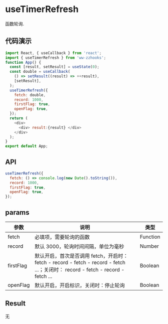 # useTimerRefresh

函数轮询.

## 代码演示

```js
import React, { useCallback } from 'react';
import { useTimerRefresh } from 'ww-zzhooks';
function App() {
  const [result, setResult] = useState(0);
  const double = useCallback(
    () => setResult((result) => ++result),
    [setResult],
  );
  useTimerRefresh({
    fetch: double,
    record: 1000,
    firstFlag: true,
    openFlag: true,
  });
  return (
    <div>
      <div> result:{result} </div>
    </div>
  );
}
export default App;
```

## API

```js
useTimerRefresh({
  fetch: () => console.log(new Date().toString()),
  record: 1000,
  firstFlag: true,
  openFlag: true,
});
```

## params

| 参数      | 说明    | 类型     |
| --------- | ------------------ | -------- |
| fetch     | 必填项，需要轮询的函数                     | Function |
| record    | 默认 3000，轮询时间间隔，单位为毫秒             | Number   |
| firstFlag | 默认开启，首次是否调用 fetch，开启时： fetch - record - fetch - record - fetch ...；关闭时： record - fetch - record - fetch ... | Boolean  |
| openFlag  | 默认开启，开启标识，关闭时：停止轮询      | Boolean  |

## Result

无
